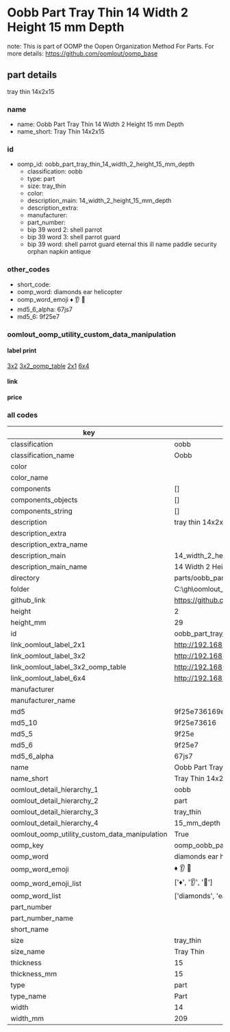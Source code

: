 # Oobb Part Tray Thin 14 Width 2 Height 15 mm Depth  

note: This is part of OOMP the Oopen Organization Method For Parts. For more details: https://github.com/oomlout/oomp_base

##  part details
  



tray thin 14x2x15



### name
* name: Oobb Part Tray Thin 14 Width 2 Height 15 mm Depth
* name_short: Tray Thin 14x2x15 
### id
* oomp_id: oobb_part_tray_thin_14_width_2_height_15_mm_depth
  * classification: oobb
  * type: part
  * size: tray_thin
  * color: 
  * description_main: 14_width_2_height_15_mm_depth
  * description_extra: 
  * manufacturer: 
  * part_number: 
  * bip 39 word 2: shell parrot
  * bip 39 word 3: shell parrot guard
  * bip 39 word: shell parrot guard eternal this ill name paddle security orphan napkin antique

### other_codes
* short_code: 
* oomp_word: diamonds ear helicopter
* oomp_word_emoji :diamonds: :ear: :helicopter:
* md5_6_alpha: 67js7
* md5_6: 9f25e7






### oomlout_oomp_utility_custom_data_manipulation
#### label print
[3x2](http://192.168.1.245:1112/?label=oomp%2067js7)
[3x2_oomp_table](http://192.168.1.108:1112/?label=oomp%2067js7)
[2x1](http://192.168.1.242:1112/?label=oomp%2067js7)
[6x4](http://192.168.1.55:1112/?label=oomp%2067js7)    

#### link

                              

#### price







### all codes 
| key | value |  
| --- | --- |  
| classification | oobb |  
| classification_name | Oobb |  
| color |  |  
| color_name |  |  
| components | [] |  
| components_objects | [] |  
| components_string | [] |  
| description | tray thin 14x2x15 |  
| description_extra |  |  
| description_extra_name |  |  
| description_main | 14_width_2_height_15_mm_depth |  
| description_main_name | 14 Width 2 Height 15 mm Depth |  
| directory | parts/oobb_part_tray_thin_14_width_2_height_15_mm_depth |  
| folder | C:\gh\oomlout_oobb_version_4_generated_parts\things\oobb_part_tray_thin_14_width_2_height_15_mm_depth |  
| github_link | https://github.com/oomlout/oomlout_oomp_part_src/tree/main/parts/oobb_part_tray_thin_14_width_2_height_15_mm_depth |  
| height | 2 |  
| height_mm | 29 |  
| id | oobb_part_tray_thin_14_width_2_height_15_mm_depth |  
| link_oomlout_label_2x1 | http://192.168.1.242:1112/?label=oomp%2067js7 |  
| link_oomlout_label_3x2 | http://192.168.1.245:1112/?label=oomp%2067js7 |  
| link_oomlout_label_3x2_oomp_table | http://192.168.1.108:1112/?label=oomp%2067js7 |  
| link_oomlout_label_6x4 | http://192.168.1.55:1112/?label=oomp%2067js7 |  
| manufacturer |  |  
| manufacturer_name |  |  
| md5 | 9f25e736169ed259c3f064d8cea81e2b |  
| md5_10 | 9f25e73616 |  
| md5_5 | 9f25e |  
| md5_6 | 9f25e7 |  
| md5_6_alpha | 67js7 |  
| name | Oobb Part Tray Thin 14 Width 2 Height 15 mm Depth |  
| name_short | Tray Thin 14x2x15  |  
| oomlout_detail_hierarchy_1 | oobb |  
| oomlout_detail_hierarchy_2 | part |  
| oomlout_detail_hierarchy_3 | tray_thin |  
| oomlout_detail_hierarchy_4 | 15_mm_depth |  
| oomlout_oomp_utility_custom_data_manipulation | True |  
| oomp_key | oomp_oobb_part_tray_thin_14_width_2_height_15_mm_depth |  
| oomp_word | diamonds ear helicopter |  
| oomp_word_emoji | :diamonds: :ear: :helicopter: |  
| oomp_word_emoji_list | [':diamonds:', ':ear:', ':helicopter:'] |  
| oomp_word_list | ['diamonds', 'ear', 'helicopter'] |  
| part_number |  |  
| part_number_name |  |  
| short_name |  |  
| size | tray_thin |  
| size_name | Tray Thin |  
| thickness | 15 |  
| thickness_mm | 15 |  
| type | part |  
| type_name | Part |  
| width | 14 |  
| width_mm | 209 |  
